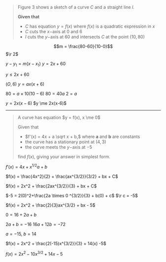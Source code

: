 > Figure 3 shows a sketch of a curve $C$ and a straight line $l$.
> 
> **Given that**
> 
> - $C$ has equation $y = f(x)$ where $f(x)$ is a quadratic expression in $x$
> - $C$ cuts the $x-$axis at $0$ and $6$
> - $l$ cuts the $y-$axis at $60$ and intersects $C$ at the point $(10,80)$

$$m = \frac{80-60}{10-0}$$
$\r 2$

$y - y_1 = m(x-x_1)$
$y = 2x + 60$

$y \le 2x +60$

$(O, 6)$
$y = ax(x+6)$

$80 = a \times 10(10-6)$
$80 = 40a$
$2 = a$

$y = 2x(x-6)$
$y \me 2x(x-6)$

---

> A curve has equation $y = f(x), x \me 0$
> 
> Given that
> 
> - $f'(x) = 4x + a \sqrt x + b,$ where $\boldsymbol a$ and $\boldsymbol b$ are constants
> - the curve has a stationary point at $(4,3)$
> - the curve meets the $y-$axis at $-5$
> 
> find $f(x),$ giving your answer in simplest form.

$f'(x) = 4x + x^{1/2}a + b$

$f(x) = \frac{4x^2}{2} + \frac{ax^{3/2}}{3/2} + bx + C$

$f(x) = 2x^2 + \frac{2ax^{3/2}}{3} + bx + C$

$-5 = 2(0)^2+\frac{2a \times 0 ^{3/2}}{3} + b(0) + c$
$\r c = -5$

$f(x) = 2x^2 + \frac{2}{3}ax^{3/2} + bx - 5$

$0 = 16 + 2a + b$

$2a + b = -16$
$16 a + 12b = -72$

$a = -15, \;b = 14$

$f(x) = 2x^2 + \frac{2(-15)x^{3/2}}{3} + 14(x) -5$

$f(x) = 2x^2 -10x^{3/2} + 14x -5$

